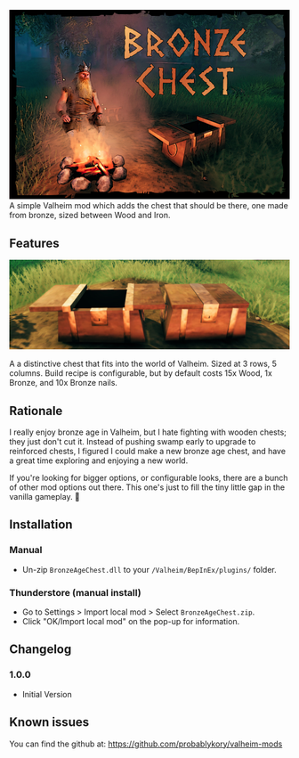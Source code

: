 ![Splash](https://raw.githubusercontent.com/probablykory/valheim-mods/main/BronzeAgeChest/splash.jpg)  
A simple Valheim mod which adds the chest that should be there, one made from bronze, sized between Wood and Iron.  

## Features

![Showcase](https://raw.githubusercontent.com/probablykory/valheim-mods/main/BronzeAgeChest/showcase.jpg)  

A a distinctive chest that fits into the world of Valheim.  Sized at 3 rows, 5 columns.  Build recipe is configurable, but by default costs 15x Wood, 1x Bronze, and 10x Bronze nails.

## Rationale 

I really enjoy bronze age in Valheim, but I hate fighting with wooden chests; they just don't cut it.  Instead of pushing swamp early to upgrade to reinforced chests, I figured I could make a new bronze age chest, and have a great time exploring and enjoying a new world.  

If you're looking for bigger options, or configurable looks, there are a bunch of other mod options out there.  This one's just to fill the tiny little gap in the vanilla gameplay. 🙂

## Installation

### Manual

  * Un-zip `BronzeAgeChest.dll` to your `/Valheim/BepInEx/plugins/` folder.

### Thunderstore (manual install)

  * Go to Settings > Import local mod > Select `BronzeAgeChest.zip`.
  * Click "OK/Import local mod" on the pop-up for information.

## Changelog

### 1.0.0
 * Initial Version

## Known issues
You can find the github at: https://github.com/probablykory/valheim-mods
